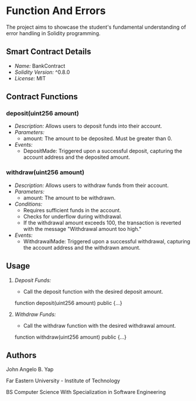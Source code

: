 # Function And Errors
The project aims to showcase the student's fundamental understanding of error handling in Solidity programming.


## Smart Contract Details

- *Name:* BankContract
- *Solidity Version:* ^0.8.0
- *License:* MIT

## Contract Functions

### deposit(uint256 amount)

- *Description:* Allows users to deposit funds into their account.
- *Parameters:*
  - amount: The amount to be deposited. Must be greater than 0.
- *Events:*
  - DepositMade: Triggered upon a successful deposit, capturing the account address and the deposited amount.

### withdraw(uint256 amount)

- *Description:* Allows users to withdraw funds from their account.
- *Parameters:*
  - amount: The amount to be withdrawn.
- *Conditions:*
  - Requires sufficient funds in the account.
  - Checks for underflow during withdrawal.
  - If the withdrawal amount exceeds 100, the transaction is reverted with the message "Withdrawal amount too high."
- *Events:*
  - WithdrawalMade: Triggered upon a successful withdrawal, capturing the account address and the withdrawn amount.

## Usage

1. *Deposit Funds:*
   - Call the deposit function with the desired deposit amount.

   
   function deposit(uint256 amount) public {...}
   

2. *Withdraw Funds:*
   - Call the withdraw function with the desired withdrawal amount.

   
   function withdraw(uint256 amount) public {...}
   

## Authors
John Angelo B. Yap

Far Eastern University - Institute of Technology

BS Computer Science With Specialization in Software Engineering
